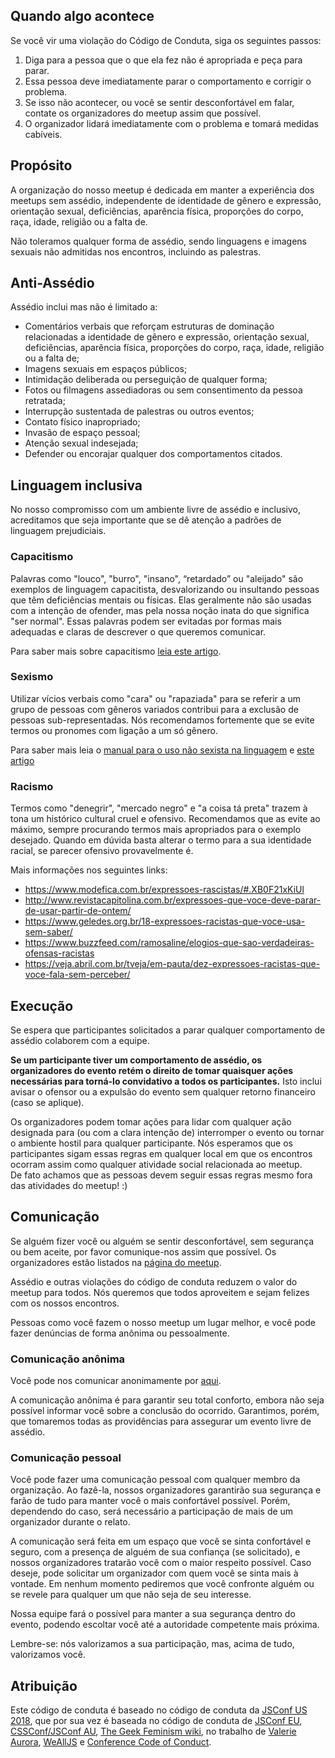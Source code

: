 ## Quando algo acontece
Se você vir uma violação do Código de Conduta, siga os seguintes passos:

1. Diga para a pessoa que o que ela fez não é apropriada e peça para parar.
2. Essa pessoa deve imediatamente parar o comportamento e corrigir o problema.
3. Se isso não acontecer, ou você se sentir desconfortável em falar, contate os organizadores do meetup assim que possível.
4. O organizador lidará imediatamente com o problema e tomará medidas cabíveis.

## Propósito
A organização do nosso meetup é dedicada em manter a experiência dos meetups sem assédio, independente de identidade de gênero e expressão, orientação sexual, deficiências, aparência física, proporções do corpo, raça, idade, religião ou a falta de.

Não toleramos qualquer forma de assédio, sendo linguagens e imagens sexuais não admitidas nos encontros, incluindo as palestras.


## Anti-Assédio
Assédio inclui mas não é limitado a:
* Comentários verbais que reforçam estruturas de dominação relacionadas a identidade de gênero e expressão, orientação sexual, deficiências, aparência física, proporções do corpo, raça, idade, religião ou a falta de;
* Imagens sexuais em espaços públicos;
* Intimidação deliberada ou perseguição de qualquer forma;
* Fotos ou filmagens assediadoras ou sem consentimento da pessoa retratada;
* Interrupção sustentada de palestras ou outros eventos;
* Contato físico inapropriado;
* Invasão de espaço pessoal;
* Atenção sexual indesejada;
* Defender ou encorajar qualquer dos comportamentos citados.


## Linguagem inclusiva
No nosso compromisso com um ambiente livre de assédio e inclusivo, acreditamos que seja importante que se dê atenção a padrões de linguagem prejudiciais.

### Capacitismo
Palavras como "louco", "burro", "insano", “retardado” ou "aleijado" são exemplos de linguagem capacitista, desvalorizando ou insultando pessoas que têm deficiências mentais ou físicas. Elas geralmente não são usadas com a intenção de ofender, mas pela nossa noção inata do que significa "ser normal". Essas palavras podem ser evitadas por formas mais adequadas e claras de descrever o que queremos comunicar.

Para saber mais sobre capacitismo [leia este artigo](http://www.inclusive.org.br/arquivos/29958).

### Sexismo
Utilizar vícios verbais como "cara" ou "rapaziada" para se referir a um grupo de pessoas com gêneros variados contribui para a exclusão de pessoas sub-representadas. Nós recomendamos fortemente que se evite termos ou pronomes com ligação a um só gênero.

Para saber mais leia o [manual para o uso não sexista na linguagem](https://edisciplinas.usp.br/pluginfile.php/3034366/mod_resource/content/1/Manual%20para%20uso%20n%C3%A3o%20sexista%20da%20linguagem.pdf) e [este artigo](https://medium.com/coragem/adotando-a-linguagem-neutra-de-g%C3%AAnero-e509e6e4e06c)

### Racismo
Termos como "denegrir", "mercado negro" e "a coisa tá preta" trazem à tona um histórico cultural cruel e ofensivo. Recomendamos que as evite ao máximo, sempre procurando termos mais apropriados para o exemplo desejado. Quando em dúvida basta alterar o termo para a sua identidade racial, se parecer ofensivo provavelmente é.

Mais informações nos seguintes links: 
*  https://www.modefica.com.br/expressoes-rascistas/#.XB0F21xKiUl
*  http://www.revistacapitolina.com.br/expressoes-que-voce-deve-parar-de-usar-partir-de-ontem/
*  https://www.geledes.org.br/18-expressoes-racistas-que-voce-usa-sem-saber/
*  https://www.buzzfeed.com/ramosaline/elogios-que-sao-verdadeiras-ofensas-racistas
*  https://veja.abril.com.br/tveja/em-pauta/dez-expressoes-racistas-que-voce-fala-sem-perceber/

## Execução
Se espera que participantes solicitados a parar qualquer comportamento de assédio colaborem com a equipe.

**Se um participante tiver um comportamento de assédio, os organizadores do evento retém o direito de tomar quaisquer ações necessárias para torná-lo convidativo a todos os participantes.** Isto inclui avisar o ofensor ou a expulsão do evento sem qualquer retorno financeiro (caso se aplique).

Os organizadores podem tomar ações para lidar com qualquer ação designada para (ou com a clara intenção de) interromper o evento ou tornar o ambiente hostil para qualquer participante. Nós esperamos que os participantes sigam essas regras em qualquer local em que os encontros ocorram assim como qualquer atividade social relacionada ao meetup.  
De fato achamos que as pessoas devem seguir essas regras mesmo fora das atividades do meetup! :)


## Comunicação
Se alguém fizer você ou alguém se sentir desconfortável, sem segurança ou bem aceite, por favor comunique-nos assim que possível. Os organizadores estão listados na [página do meetup](https://www.meetup.com/DevOps-SRE-Porto-Alegre/members/?op=leaders).

Assédio e outras violações do código de conduta reduzem o valor do meetup para todos. Nós queremos que todos aproveitem e sejam felizes com os nossos encontros.

Pessoas como você fazem o nosso meetup um lugar melhor, e você pode fazer denúncias de forma anônima ou pessoalmente.

### Comunicação anônima 
Você pode nos comunicar anonimamente por [aqui](https://docs.google.com/forms/d/e/1FAIpQLSeYCF36d70cFR2yqJQ5tZLNe_34HzbTaXF_JnP7AURyIjRauA/viewform?usp=sf_link).

A comunicação anônima é para garantir seu total conforto, embora não seja possível informar você sobre a conclusão do ocorrido. Garantimos, porém, que tomaremos todas as providências para assegurar um evento livre de assédio.

### Comunicação pessoal
Você pode fazer uma comunicação pessoal com qualquer membro da organização. Ao fazê-la, nossos organizadores garantirão sua segurança e farão de tudo para manter você o mais confortável possível. Porém, dependendo do caso, será necessário a participação de mais de um organizador durante o relato.

A comunicação será feita em um espaço que você se sinta confortável e seguro, com a presença de alguém de sua confiança (se solicitado), e nossos organizadores tratarão você com o maior respeito possível. Caso deseje, pode solicitar um organizador com quem você se sinta mais à vontade. Em nenhum momento pediremos que você confronte alguém ou se revele para qualquer um que não seja de seu interesse. 

Nossa equipe fará o possível para manter a sua segurança dentro do evento, podendo escoltar você até a autoridade competente mais próxima.

Lembre-se: nós valorizamos a sua participação, mas, acima de tudo, valorizamos você.


## Atribuição
Este código de conduta é baseado no código de conduta da [JSConf US 2018](https://2018.jsconf.us/code-of-conduct/), que por sua vez é baseada no código de conduta de [JSConf EU](https://2018.jsconf.eu/), [CSSConf/JSConf AU](http://2018.jsconfau.com/), [The Geek Feminism wiki](http://geekfeminism.wikia.com/wiki/Conference_anti-harassment/Policy), no trabalho de [Valerie Aurora](https://frameshiftconsulting.com/code-of-conduct-training/), [WeAllJS](https://wealljs.org/code-of-conduct) e [Conference Code of Conduct](http://confcodeofconduct.com/).
